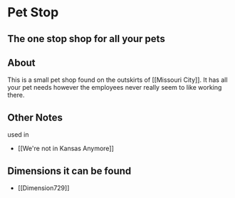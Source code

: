 # Pet Stop
## The one stop shop for all your pets
## About
This is a small pet shop found on the outskirts of [[Missouri City]]. It has all your pet needs however the employees never really seem to like working there.
## Other Notes
used in 
- [[We're not in Kansas Anymore]]

## Dimensions it can be found
- [[Dimension729]]